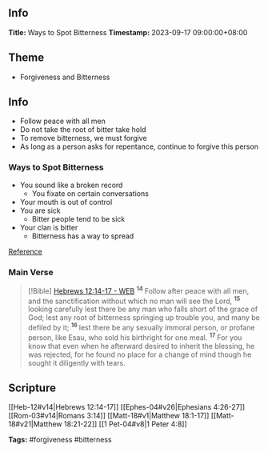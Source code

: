 ## Info
**Title:** Ways to Spot Bitterness
**Timestamp:** 2023-09-17 09:00:00+08:00

## Theme
- Forgiveness and Bitterness

## Info
- Follow peace with all men
- Do not take the root of bitter take hold
- To remove bitterness, we must forgive
- As long as a person asks for repentance, continue to forgive this person

### Ways to Spot Bitterness
- You sound like a broken record
	- You fixate on certain conversations
- Your mouth is out of control
- You are sick
	- Bitter people tend to be sick
- Your clan is bitter
	- Bitterness has a way to spread

[Reference](https://www.reviveourhearts.com/blog/four-ways-to-spot-a-bitter-root/)
### Main Verse
> [!Bible] [Hebrews 12:14-17 - WEB](https://bible-api.com/Hebrews+12:14-17?translation=web)
> <sup> **14** </sup>Follow after peace with all men, and the sanctification without which no man will see the Lord,
> <sup> **15** </sup>looking carefully lest there be any man who falls short of the grace of God; lest any root of bitterness springing up trouble you, and many be defiled by it;
> <sup> **16** </sup>lest there be any sexually immoral person, or profane person, like Esau, who sold his birthright for one meal.
> <sup> **17** </sup>For you know that even when he afterward desired to inherit the blessing, he was rejected, for he found no place for a change of mind though he sought it diligently with tears.

## Scripture
[[Heb-12#v14|Hebrews 12:14-17]]
[[Ephes-04#v26|Ephesians 4:26-27]]
[[Rom-03#v14|Romans 3:14]]
[[Matt-18#v1|Matthew 18:1-17]]
[[Matt-18#v21|Matthew 18:21-22]]
[[1 Pet-04#v8|1 Peter 4:8]]

**Tags:** #forgiveness #bitterness
